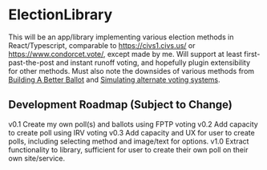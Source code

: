 # ElectionLibrary

This will be an app/library implementing various election methods in React/Typescript, comparable to https://civs1.civs.us/ or https://www.condorcet.vote/, except made by me. Will support at least first-past-the-post and instant runoff voting, and hopefully plugin extensibility for other methods. Must also note the downsides of various methods from [Building A Better Ballot](https://ncase.me/ballot/) and  [Simulating alternate voting systems](https://www.youtube.com/watch?v=yhO6jfHPFQU).

## Development Roadmap (Subject to Change)

v0.1 Create my own poll(s) and ballots using FPTP voting
v0.2 Add capacity to create poll using IRV voting
v0.3 Add capacity and UX for user to create polls, including selecting method and image/text for options.
v1.0 Extract functionality to library, sufficient for user to create their own poll on their own site/service.
